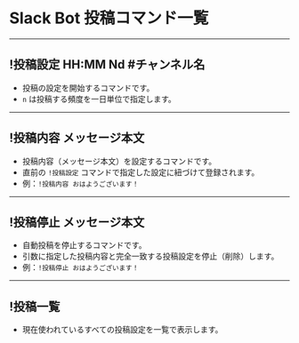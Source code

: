 # Slack Bot 投稿コマンド一覧

---

## !投稿設定 HH:MM Nd #チャンネル名

- 投稿の設定を開始するコマンドです。  
- `n` は投稿する頻度を一日単位で指定します。  


---

## !投稿内容 メッセージ本文

- 投稿内容（メッセージ本文）を設定するコマンドです。  
- 直前の `!投稿設定` コマンドで指定した設定に紐づけて登録されます。  
- 例：`!投稿内容 おはようございます！`

---

## !投稿停止 メッセージ本文

- 自動投稿を停止するコマンドです。  
- 引数に指定した投稿内容と完全一致する投稿設定を停止（削除）します。  
- 例：`!投稿停止 おはようございます！`

---

## !投稿一覧

- 現在使われているすべての投稿設定を一覧で表示します。

